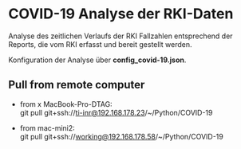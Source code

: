 # COVID-19 Analyse der RKI-Daten

Analyse des zeitlichen Verlaufs der RKI Fallzahlen entsprechend der Reports, die vom RKI erfasst und bereit gestellt werden.

Konfiguration der Analyse über **config_covid-19.json**.

## Pull from remote computer
- from x MacBook-Pro-DTAG:  
  git pull git+ssh://ti-inr@192.168.178.23/~/Python/COVID-19

- from mac-mini2:  
  git pull git+ssh://working@192.168.178.58/~/Python/COVID-19
 
  

